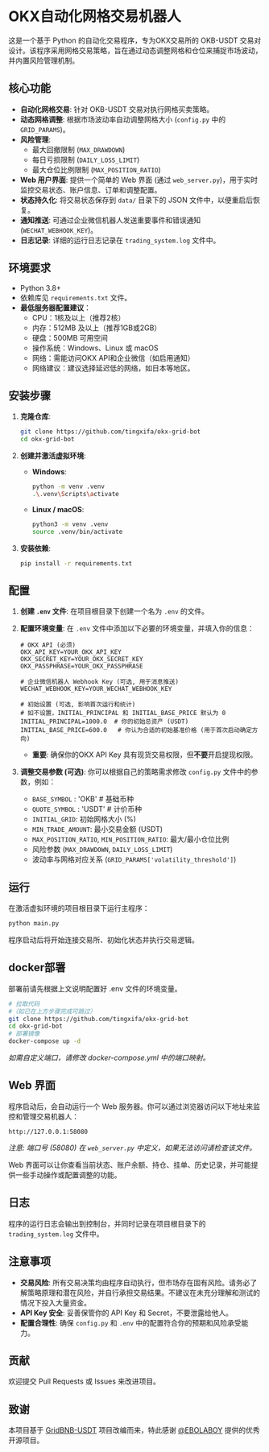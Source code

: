 # OKX自动化网格交易机器人

这是一个基于 Python 的自动化交易程序，专为OKX交易所的 OKB-USDT 交易对设计。该程序采用网格交易策略，旨在通过动态调整网格和仓位来捕捉市场波动，并内置风险管理机制。

## 核心功能

*   **自动化网格交易**: 针对 OKB-USDT 交易对执行网格买卖策略。
*   **动态网格调整**: 根据市场波动率自动调整网格大小 (`config.py` 中的 `GRID_PARAMS`)。
*   **风险管理**:
    *   最大回撤限制 (`MAX_DRAWDOWN`)
    *   每日亏损限制 (`DAILY_LOSS_LIMIT`)
    *   最大仓位比例限制 (`MAX_POSITION_RATIO`)
*   **Web 用户界面**: 提供一个简单的 Web 界面 (通过 `web_server.py`)，用于实时监控交易状态、账户信息、订单和调整配置。
*   **状态持久化**: 将交易状态保存到 `data/` 目录下的 JSON 文件中，以便重启后恢复。
*   **通知推送**: 可通过企业微信机器人发送重要事件和错误通知 (`WECHAT_WEBHOOK_KEY`)。
*   **日志记录**: 详细的运行日志记录在 `trading_system.log` 文件中。

## 环境要求

*   Python 3.8+
*   依赖库见 `requirements.txt` 文件。
*   **最低服务器配置建议**：
    *   CPU：1核及以上（推荐2核）
    *   内存：512MB 及以上（推荐1GB或2GB）
    *   硬盘：500MB 可用空间
    *   操作系统：Windows、Linux 或 macOS
    *   网络：需能访问OKX API和企业微信（如启用通知）
    *   网络建议：建议选择延迟低的网络，如日本等地区。

## 安装步骤

1.  **克隆仓库**:
    ```bash
    git clone https://github.com/tingxifa/okx-grid-bot
    cd okx-grid-bot
    ```

2.  **创建并激活虚拟环境**:
    *   **Windows**:
        ```bash
        python -m venv .venv
        .\.venv\Scripts\activate
        ```
    *   **Linux / macOS**:
        ```bash
        python3 -m venv .venv
        source .venv/bin/activate
        ```

3.  **安装依赖**:
    ```bash
    pip install -r requirements.txt
    ```

## 配置

1.  **创建 `.env` 文件**:
    在项目根目录下创建一个名为 `.env` 的文件。

2.  **配置环境变量**:
    在 `.env` 文件中添加以下必要的环境变量，并填入你的信息：
    ```dotenv
    # OKX API (必须)
    OKX_API_KEY=YOUR_OKX_API_KEY
    OKX_SECRET_KEY=YOUR_OKX_SECRET_KEY
    OKX_PASSPHRASE=YOUR_OKX_PASSPHRASE

    # 企业微信机器人 Webhook Key (可选, 用于消息推送)
    WECHAT_WEBHOOK_KEY=YOUR_WECHAT_WEBHOOK_KEY

    # 初始设置 (可选, 影响首次运行和统计)
    # 如不设置，INITIAL_PRINCIPAL 和 INITIAL_BASE_PRICE 默认为 0
    INITIAL_PRINCIPAL=1000.0  # 你的初始总资产 (USDT)
    INITIAL_BASE_PRICE=600.0   # 你认为合适的初始基准价格 (用于首次启动确定方向)
    ```
    *   **重要**: 确保你的OKX API Key 具有现货交易权限，但**不要**开启提现权限。

3.  **调整交易参数 (可选)**:
    你可以根据自己的策略需求修改 `config.py` 文件中的参数，例如：
    *   `BASE_SYMBOL` : 'OKB'  # 基础币种
    *   `QUOTE_SYMBOL` : 'USDT'  # 计价币种
    *   `INITIAL_GRID`: 初始网格大小 (%)
    *   `MIN_TRADE_AMOUNT`: 最小交易金额 (USDT)
    *   `MAX_POSITION_RATIO`, `MIN_POSITION_RATIO`: 最大/最小仓位比例
    *   风险参数 (`MAX_DRAWDOWN`, `DAILY_LOSS_LIMIT`)
    *   波动率与网格对应关系 (`GRID_PARAMS['volatility_threshold']`)

## 运行

在激活虚拟环境的项目根目录下运行主程序：

```bash
python main.py
```

程序启动后将开始连接交易所、初始化状态并执行交易逻辑。


## docker部署

部署前请先根据上文说明配置好 .env 文件的环境变量。

```bash
# 拉取代码
#（如已在上方步骤完成可跳过）
git clone https://github.com/tingxifa/okx-grid-bot
cd okx-grid-bot
# 部署镜像
docker-compose up -d
```

*如需自定义端口，请修改 docker-compose.yml 中的端口映射。*

## Web 界面

程序启动后，会自动运行一个 Web 服务器。你可以通过浏览器访问以下地址来监控和管理交易机器人：

`http://127.0.0.1:58080`

*注意: 端口号 (58080) 在 `web_server.py` 中定义，如果无法访问请检查该文件。*

Web 界面可以让你查看当前状态、账户余额、持仓、挂单、历史记录，并可能提供一些手动操作或配置调整的功能。

## 日志

程序的运行日志会输出到控制台，并同时记录在项目根目录下的 `trading_system.log` 文件中。

## 注意事项

*   **交易风险**: 所有交易决策均由程序自动执行，但市场存在固有风险。请务必了解策略原理和潜在风险，并自行承担交易结果。不建议在未充分理解和测试的情况下投入大量资金。
*   **API Key 安全**: 妥善保管你的 API Key 和 Secret，不要泄露给他人。
*   **配置合理性**: 确保 `config.py` 和 `.env` 中的配置符合你的预期和风险承受能力。

## 贡献

欢迎提交 Pull Requests 或 Issues 来改进项目。

## 致谢

本项目基于 [GridBNB-USDT](https://github.com/EBOLABOY/GridBNB-USDT) 项目改编而来，特此感谢 [@EBOLABOY](https://github.com/EBOLABOY) 提供的优秀开源项目。
